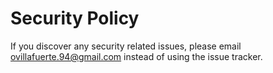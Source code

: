 # Security Policy

If you discover any security related issues, please email ovillafuerte.94@gmail.com instead of using the issue tracker.
